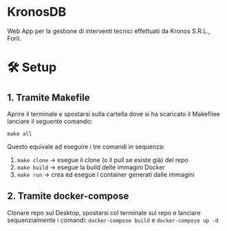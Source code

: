# KronosDB
Web App per la gestione di interventi tecnici effettuati da Kronos S.R.L., Forli.

# 🛠 Setup
## 1. Tramite Makefile
Aprire il terminale e spostarsi sulla cartella dove si ha scaricato il Makefilee lanciare il seguente comando:
```
make all
```
Questo equivale ad eseguire i tre comandi in sequenza:
1. ``` make clone ``` -> esegue il clone (o il pull se esiste già) del repo
2. ``` make build ``` -> esegue la build delle immagini Docker
3. ``` make run ``` -> crea ed esegue i container generati dalle immagini

## 2. Tramite docker-compose
Clonare repo sul Desktop, spostarsi col terminale sul repo e lanciare sequenzialmente i comandi:
``` docker-compose build ``` e ``` docker-compose up -d ```
